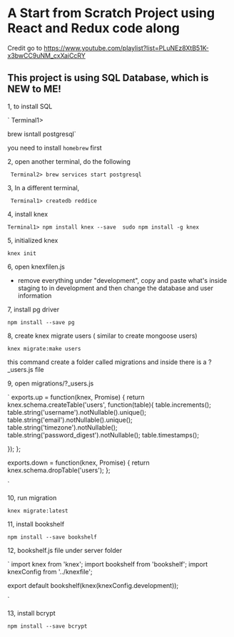 # A Start from Scratch Project using React and Redux code along

Credit go to 
https://www.youtube.com/playlist?list=PLuNEz8XtB51K-x3bwCC9uNM_cxXaiCcRY

## This project is using SQL Database, which is NEW to ME!
1, to install SQL 



`
Terminal1>

brew isntall postgresql`

you need to install `homebrew` first

2, open another terminal, do the following
 
 `
 Terminal2>
 brew services start postgresql`

3, In a different terminal, 

`
Terminal1>
createdb reddice`

4, install knex

`
Terminal1>
npm install knex --save 
sudo npm install -g knex
`

5, initialized knex

`knex init`

6, open knexfilen.js

* remove everything under "development", copy and paste what's inside staging to in development
and then change the database and user information

7, install pg driver

`npm install --save pg`

8, create knex migrate users ( similar to create mongoose users)

`knex migrate:make users` 

this command create a folder called migrations and inside there is a ?_users.js file

9, open migrations/?_users.js


`
exports.up = function(knex, Promise) {
  return knex.schema.createTable('users', function(table){
  	table.increments();
  	table.string('username').notNullable().unique();
  	table.string('email').notNullable().unique();
	table.string('timezone').notNullable();
	table.string('password_digest').notNullable();
	table.timestamps();

  });
};

exports.down = function(knex, Promise) {
  return knex.schema.dropTable('users');
};

`

10, run migration

`
knex migrate:latest
`

11, install bookshelf

`
npm install --save bookshelf
` 

12, bookshelf.js file under server folder

`
import knex from 'knex';
import bookshelf from 'bookshelf';
import knexConfig from '../knexfile';

export default bookshelf(knex(knexConfig.development));

`

13, install bcrypt

`npm install --save bcrypt`




